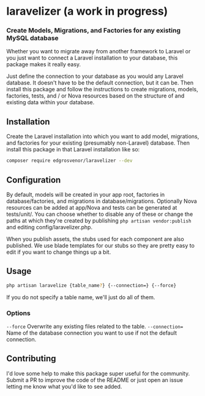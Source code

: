 # laravelizer (a work in progress)
### Create Models, Migrations, and Factories for any existing MySQL database

Whether you want to migrate away from another framework to Laravel or you just want to connect a Laravel installation to your database, this package makes it really easy.

Just define the connection to your database as you would any Laravel database. It doesn't have to be the default connection, but it can be. Then install this package and follow the instructions to create migrations, models, factories, tests, and / or Nova resources based on the structure of and existing data within your database.

## Installation
Create the Laravel installation into which you want to add model, migrations, and factories for your existing (presumably non-Laravel) database. Then install this package in that Laravel installation like so:

```bash
composer require edgrosvenor/laravelizer --dev
```

## Configuration
By default, models will be created in your app root, factories in database/factories, and migrations in database/migrations. Optionally Nova resources can be added at app/Nova and tests can be generated at tests/unit/. You can choose whether to disable any of these or change the paths at which they're created by publishing `php artisan vendor:publish` and editing config/laravelizer.php.

When you publish assets, the stubs used for each component are also published. We use blade templates for our stubs so they are pretty easy to edit if you want to change things up a bit.

## Usage

```bash
php artisan laravelize {table_name?} {--connection=} {--force}
```
If you do not specify a table name, we'll just do all of them.

### Options
`--force` Overwrite any existing files related to the table.
`--connection=` Name of the database connection you want to use if not the default connection.

## Contributing

I'd love some help to make this package super useful for the community. Submit a PR to improve the code of the README or just open an issue letting me know what you'd like to see added.

